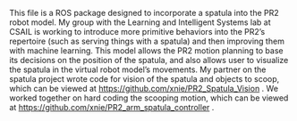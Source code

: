 This file is a ROS package designed to incorporate a spatula into the PR2 robot model. My group with the Learning and Intelligent Systems lab at CSAIL is working to introduce more primitive behaviors into the PR2’s repertoire (such as serving things with a spatula) and then improving them with machine learning. This model allows the PR2 motion planning to base its decisions on the position of the spatula, and also allows user to visualize the spatula in the virtual robot model’s movements. My partner on the spatula project wrote code for vision of the spatula and objects to scoop, which can be viewed at https://github.com/xnie/PR2_Spatula_Vision . We worked together on hard coding the scooping motion, which can be viewed at https://github.com/xnie/PR2_arm_spatula_controller .
